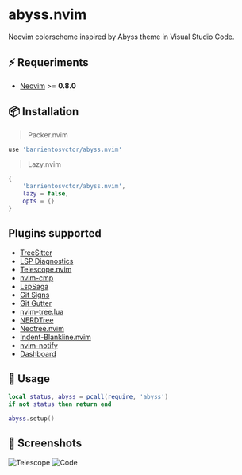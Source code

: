 # abyss.nvim
Neovim colorscheme inspired by Abyss theme in Visual Studio Code.

## ⚡️ Requeriments
* [Neovim](https://github.com/neovim/neovim) >= **0.8.0**

## 📦 Installation

> Packer.nvim

```lua
use 'barrientosvctor/abyss.nvim'
```

> Lazy.nvim

```lua
{
    'barrientosvctor/abyss.nvim',
    lazy = false,
    opts = {}
}
```

## Plugins supported
* [TreeSitter](https://github.com/nvim-treesitter/nvim-treesitter)
* [LSP Diagnostics](https://neovim.io/doc/user/lsp.html)
* [Telescope.nvim](https://github.com/nvim-telescope/telescope.nvim)
* [nvim-cmp](https://github.com/hrsh7th/nvim-cmp)
* [LspSaga](https://github.com/glepnir/lspsaga.nvim)
* [Git Signs](https://github.com/lewis6991/gitsigns.nvim)
* [Git Gutter](https://github.com/airblade/vim-gitgutter)
* [nvim-tree.lua](https://github.com/nvim-tree/nvim-tree.lua)
* [NERDTree](https://github.com/preservim/nerdtree)
* [Neotree.nvim](https://github.com/nvim-neo-tree/neo-tree.nvim)
* [Indent-Blankline.nvim](https://github.com/lukas-reineke/indent-blankline.nvim)
* [nvim-notify](https://github.com/rcarriga/nvim-notify)
* [Dashboard](https://github.com/glepnir/dashboard-nvim)

## 🚀 Usage
```lua
local status, abyss = pcall(require, 'abyss')
if not status then return end

abyss.setup()
```

## 📸 Screenshots
![Telescope](https://github.com/uShawnTS/abyss.nvim/raw/main/screenshots/telescope.PNG)
![Code](https://github.com/uShawnTS/abyss.nvim/raw/main/screenshots/code.PNG)
